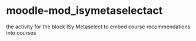 # moodle-mod_isymetaselectact
the activity for the block ISy Metaselect to embed course recommendations into courses
